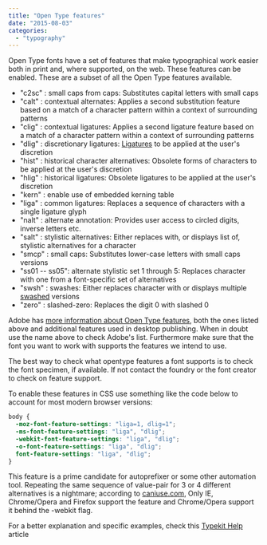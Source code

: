 ```yaml
---
title: "Open Type features"
date: "2015-08-03"
categories: 
  - "typography"
---
```


Open Type fonts have a set of features that make typographical work easier both in print and, where supported, on the web. These features can be enabled. These are a subset of all the Open Type features available.

- "c2sc" : small caps from caps: Substitutes capital letters with small caps
- "calt" : contextual alternates: Applies a second substitution feature based on a match of a character pattern within a context of surrounding patterns
- "clig" : contextual ligatures: Applies a second ligature feature based on a match of a character pattern within a context of surrounding patterns
- "dlig" : discretionary ligatures: [Ligatures](https://www.wikiwand.com/en/Typographic_ligature) to be applied at the user's discretion
- "hist" : historical character alternatives: Obsolete forms of characters to be applied at the user's discretion
- "hlig" : historical ligatures: Obsolete ligatures to be applied at the user's discretion
- "kern" : enable use of embedded kerning table
- "liga" : common ligatures: Replaces a sequence of characters with a single ligature glyph
- "nalt" : alternate annotation: Provides user access to circled digits, inverse letters etc.
- "salt" : stylistic alternatives: Either replaces with, or displays list of, stylistic alternatives for a character
- "smcp" : small caps: Substitutes lower-case letters with small caps versions
- "ss01 -- ss05": alternate stylistic set 1 through 5: Replaces character with one from a font-specific set of alternatives
- "swsh" : swashes: Either replaces character with or displays multiple [swashed](https://www.wikiwand.com/en/Swash_(typography)) versions
- "zero" : slashed-zero: Replaces the digit 0 with slashed 0

Adobe has [more information about Open Type features](http://partners.adobe.com/public/developer/opentype/index_tag3.html), both the ones listed above and additional features used in desktop publishing. When in doubt use the name above to check Adobe's list. Furthermore make sure that the font you want to work with supports the features we intend to use.

The best way to check what opentype features a font supports is to check the font specimen, if available. If not contact the foundry or the font creator to check on feature support.

To enable these features in CSS use something like the code below to account for most modern browser versions:

```css
body {
  -moz-font-feature-settings: "liga=1, dlig=1";
  -ms-font-feature-settings: "liga", "dlig";
  -webkit-font-feature-settings: "liga", "dlig";
  -o-font-feature-settings: "liga", "dlig";
  font-feature-settings: "liga", "dlig";
}
```

This feature is a prime candidate for autoprefixer or some other automation tool. Repeating the same sequence of value-pair for 3 or 4 different alternatives is a nightmare; according to [caniuse.com](http://caniuse.com/#search=font-feature-settings), Only IE, Chrome/Opera and Firefox support the feature and Chrome/Opera support it behind the -webkit flag.

For a better explanation and specific examples, check this [Typekit Help](http://help.typekit.com/customer/portal/articles/1789736) article
